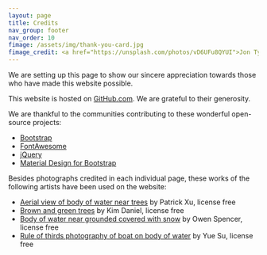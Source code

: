 ```yaml
---
layout: page
title: Credits
nav_group: footer
nav_order: 10
fimage: /assets/img/thank-you-card.jpg
fimage_credit: <a href="https://unsplash.com/photos/vD6UFu8QYUI">Jon Tyson, license free</a>
---
```

We are setting up this page to show our sincere appreciation towards those who have made this website possible.

This website is hosted on [GitHub.com](https://github.com/estds/zhang-team/). We are grateful to their generosity.

We are thankful to the communities contributing to these wonderful open-source projects:

- [Bootstrap](https://getbootstrap.com/)
- [FontAwesome](https://fontawesome.com/)
- [jQuery](https://jquery.org/)
- [Material Design for Bootstrap](https://mdbootstrap.com/)

Besides photographs credited in each individual page, these works of the following artists have been used on the website:

- [Aerial view of body of water near trees](https://unsplash.com/photos/NBbB6y1YvBE) by Patrick Xu, license free
- [Brown and green trees](https://unsplash.com/photos/JsqAqevX6lg) by Kim Daniel, license free
- [Body of water near grounded covered with snow](https://unsplash.com/photos/hwf_LcQpcns) by Owen Spencer, license free
- [Rule of thirds photography of boat on body of water](https://unsplash.com/photos/qHJYH2o4QNY) by Yue Su, license free